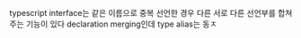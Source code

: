 
typescript interface는 같은 이름으로 중복 선언한 경우 다른 서로 다른 선언부를 합쳐주는 기능이 있다
declaration merging인데 type alias는 동ㅈ